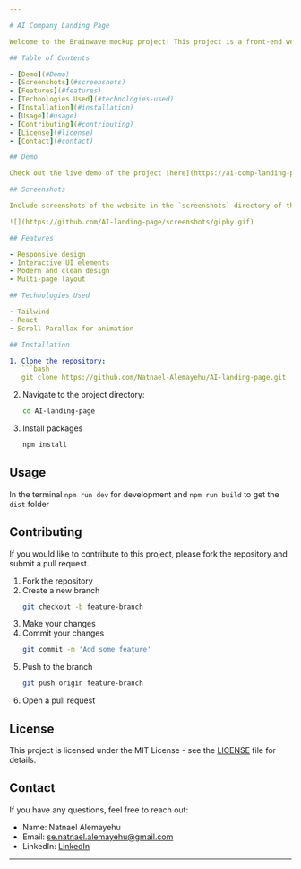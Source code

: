 ```yaml
---

# AI Company Landing Page

Welcome to the Brainwave mockup project! This project is a front-end website designed to showcase a fictional generative AI company called Brainwave. If you like this project, please consider giving it a star!

## Table of Contents

- [Demo](#Demo)
- [Screenshots](#screenshots)
- [Features](#features)
- [Technologies Used](#technologies-used)
- [Installation](#installation)
- [Usage](#usage)
- [Contributing](#contributing)
- [License](#license)
- [Contact](#contact)

## Demo

Check out the live demo of the project [here](https://ai-comp-landing-page.vercel.app).

## Screenshots

Include screenshots of the website in the `screenshots` directory of this repository.

![](https://github.com/AI-landing-page/screenshots/giphy.gif)

## Features

- Responsive design
- Interactive UI elements
- Modern and clean design
- Multi-page layout

## Technologies Used

- Tailwind
- React
- Scroll Parallax for animation

## Installation

1. Clone the repository:
   ```bash
   git clone https://github.com/Natnael-Alemayehu/AI-landing-page.git
   ```
2. Navigate to the project directory:
   ```bash
   cd AI-landing-page
   ```
3. Install packages   
   ```bash
   npm install
   ```

## Usage

In the terminal `npm run dev` for development and  `npm run build` to get the `dist` folder 

## Contributing

If you would like to contribute to this project, please fork the repository and submit a pull request.

1. Fork the repository
2. Create a new branch
   ```bash
   git checkout -b feature-branch
   ```
3. Make your changes
4. Commit your changes
   ```bash
   git commit -m 'Add some feature'
   ```
5. Push to the branch
   ```bash
   git push origin feature-branch
   ```
6. Open a pull request

## License

This project is licensed under the MIT License - see the [LICENSE](https://github.com/git/git-scm.com/blob/main/MIT-LICENSE.txt) file for details.

## Contact

If you have any questions, feel free to reach out:

- Name: Natnael Alemayehu
- Email: [se.natnael.alemayehu@gmail.com](mailto:se.natnael.alemayehu@gmail.com)
- LinkedIn: [LinkedIn](https://www.linkedin.com/in/natnaelalemayehu/)

---
```

